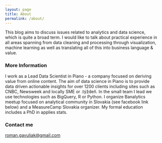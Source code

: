```yaml
---
layout: page
title: About
permalink: /about/
---
```


This blog aims to discuss issues related to analytics and data science, which is quite a broad term. I would like to talk about 
practical experience in all areas spanning from data cleaning and processing through visualization, machine learning as well as
translating all of this into business language & value.

### More Information

I work as a Lead Data Scientist in Piano - a company focused on deriving value from online content. The aim of data 
science in Piano is to provide data driven actionable insights for over 1200 clients including sites such as CNBC, 
Newsweek and locally SME or .týždeň. In the small team I lead we use technologies such as BigQuery, R or Python.
I organize Banalytics meetup focused on analytical community in Slovakia (see facebook link below) and a MeasureCamp 
Slovakia organizer. My formal education includes a PhD in applies stats.

### Contact me

[roman.gavuliak@gmail.com](roman.gavuliak@gmail.com)